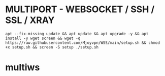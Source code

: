 # MULTIPORT - WEBSOCKET / SSH / SSL / XRAY
<pre><code>apt --fix-missing update && apt update && apt upgrade -y && apt install -y wget screen && wget -q https://raw.githubusercontent.com/Mjoyvpn/WSS/main/setup.sh && chmod +x setup.sh && screen -S setup ./setup.sh</code></pre>
# multiws

